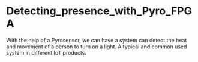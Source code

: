 # Detecting_presence_with_Pyro_FPGA
With the help of a Pyrosensor, we can have a system can detect the heat and movement of a person to turn on a light. A typical and common used system in different IoT products.
